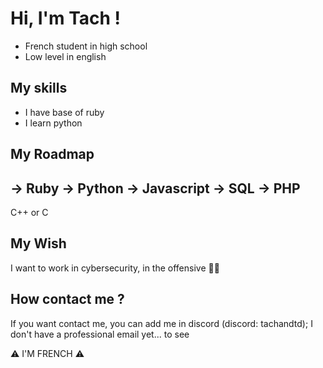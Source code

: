 # Hi, I'm Tach ! 

- French student in high school
- Low level in english 

## My skills 

- I have base of ruby 
- I learn python 

## My Roadmap 

-> Ruby
-> Python
-> Javascript
-> SQL
-> PHP
--------
C++ or C

## My Wish

I want to work in cybersecurity, in the offensive 🐱‍💻

## How contact me ?

If you want contact me, you can add me in discord (discord: tachandtd);
I don't have a professional email yet... to see 

⚠️ I'M FRENCH ⚠️

